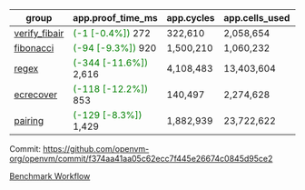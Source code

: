 | group | app.proof_time_ms | app.cycles | app.cells_used | leaf.proof_time_ms | leaf.cycles | leaf.cells_used |
| -- | -- | -- | -- | -- | -- | -- |
| [verify_fibair](https://github.com/openvm-org/openvm/blob/benchmark-results/benchmarks-pr/2108/verify_fibair-f374aa41aa05c62ecc7f445e26674c0845d95ce2.md) |<span style='color: green'>(-1 [-0.4%])</span> 272 |  322,610 |  2,058,654 |- | - | - |
| [fibonacci](https://github.com/openvm-org/openvm/blob/benchmark-results/benchmarks-pr/2108/fibonacci-f374aa41aa05c62ecc7f445e26674c0845d95ce2.md) |<span style='color: green'>(-94 [-9.3%])</span> 920 |  1,500,210 |  1,060,232 |- | - | - |
| [regex](https://github.com/openvm-org/openvm/blob/benchmark-results/benchmarks-pr/2108/regex-f374aa41aa05c62ecc7f445e26674c0845d95ce2.md) |<span style='color: green'>(-344 [-11.6%])</span> 2,616 |  4,108,483 |  13,403,604 |- | - | - |
| [ecrecover](https://github.com/openvm-org/openvm/blob/benchmark-results/benchmarks-pr/2108/ecrecover-f374aa41aa05c62ecc7f445e26674c0845d95ce2.md) |<span style='color: green'>(-118 [-12.2%])</span> 853 |  140,497 |  2,274,628 |- | - | - |
| [pairing](https://github.com/openvm-org/openvm/blob/benchmark-results/benchmarks-pr/2108/pairing-f374aa41aa05c62ecc7f445e26674c0845d95ce2.md) |<span style='color: green'>(-129 [-8.3%])</span> 1,429 |  1,882,939 |  23,722,622 |- | - | - |


Commit: https://github.com/openvm-org/openvm/commit/f374aa41aa05c62ecc7f445e26674c0845d95ce2

[Benchmark Workflow](https://github.com/openvm-org/openvm/actions/runs/17521437145)
